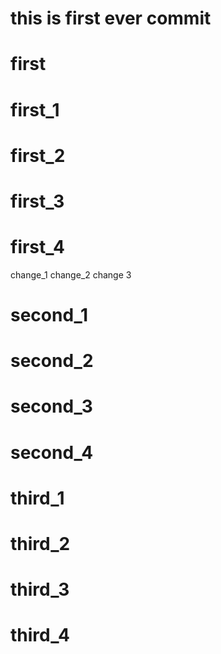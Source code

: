 # this is first ever commit
# first
# first_1
# first_2
# first_3
# first_4

change_1
change_2
change 3

# second_1
# second_2
# second_3
# second_4

# third_1
# third_2
# third_3
# third_4
